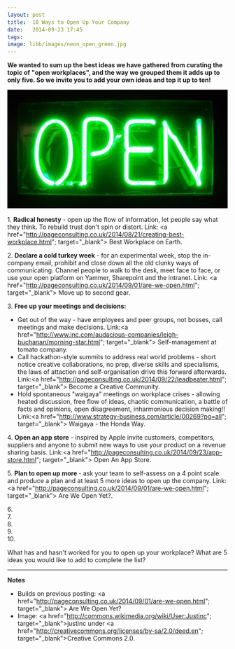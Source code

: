 ```yaml
---
layout: post
title:  10 Ways to Open Up Your Company
date:   2014-09-23 17:45
tags: 
image: libb/images/neon_open_green.jpg
---
```


**We wanted to sum up the best ideas we have gathered from curating the topic of "open workplaces", and the way we grouped them it adds up to only five. So we invite you to add your own ideas and top it up to ten!**

![](/libb/images/neon_open_green.jpg)

1\. <b>Radical honesty</b> - open up the flow of information, let people say what they think. To rebuild trust don't spin or distort. Link: <a href="http://pageconsulting.co.uk/2014/08/21/creating-best-workplace.html"; target="_blank"> Best Workplace on Earth</a>. 

2\. <b>Declare a cold turkey week</b> - for an experimental week, stop the in-company email, prohibit and close down all the old clunky ways of communicating. Channel people to walk to the desk, meet face to face, or use your open platform on Yammer, Sharepoint and the intranet. Link: <a href="http://pageconsulting.co.uk/2014/09/01/are-we-open.html"; target="_blank"> Move up to second gear</a>.  

3\. <b>Free up your meetings and decisions:</b>  

  * Get out of the way - have employees and peer groups, not bosses, call meetings and make decisions. Link:<a href="http://www.inc.com/audacious-companies/leigh-buchanan/morning-star.html"; target="_blank"> Self-management at tomato company</a>. 
  * Call hackathon-style summits to address real world problems - short notice creative collaborations, no prep, diverse skills and specialisms, the laws of attaction and self-organisation drive this forward afterwards. Link:<a href="http://pageconsulting.co.uk/2014/09/22/leadbeater.html"; target="_blank"> Become a Creative Community</a>.
  * Hold spontaneous "waigaya" meetings on workplace crises - allowing heated discussion, free flow of ideas, chaotic communication, a battle of facts and opinions, open disagreement, inharmonious decision making!! Link:<a href="http://www.strategy-business.com/article/00269?pg=all"; target="_blank"> Waigaya - the Honda Way</a>.      

4\. <b>Open an app store</b> - inspired by Apple invite customers, competitors, suppliers and anyone to submit new ways to use your product on a revenue sharing basis. Link:<a href="http://pageconsulting.co.uk/2014/09/23/app-store.html"; target="_blank"> Open An App Store</a>.

5\. <b>Plan to open up more </b> - ask your team to self-assess on a 4 point scale and produce a plan and at least 5 more ideas to open up the company. Link:<a href="http://pageconsulting.co.uk/2014/09/01/are-we-open.html"; target="_blank"> Are We Open Yet?</a>. 

6\.  
7\.  
8\.  
9\.  
10\.   

What has and hasn't worked for you to open up your workplace? What are 5 ideas you would like to add to complete the list? 

__________________
<b>Notes</b>

* Builds on previous posting: <a href="http://pageconsulting.co.uk/2014/09/01/are-we-open.html"; target="_blank"> Are We Open Yet?</a>    
* Image: <a href="http://commons.wikimedia.org/wiki/User:Justinc"; target="_blank">justinc</a>
 under <a href="http://creativecommons.org/licenses/by-sa/2.0/deed.en"; target="_blank">Creative Commons 2.0</a>.
